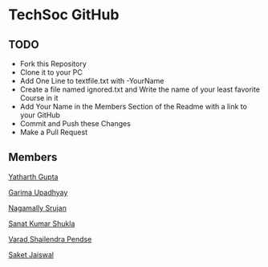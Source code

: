 # TechSoc GitHub

## TODO

- Fork this Repository
- Clone it to your PC
- Add One Line to textfile.txt with -YourName
- Create a file named ignored.txt and Write the name of your least favorite Course in it 
- Add Your Name in the Members Section of the Readme with a link to your GitHub
- Commit and Push these Changes
- Make a Pull Request

## Members

[Yatharth Gupta](https://github.com/Warlord-K)

[Garima Upadhyay](https://github.com/GARIMAUP)

[Nagamally Srujan](https://github.com/NAGAMALLYSRUJAN2329)

[Sanat Kumar Shukla](https://github.com/SanatKumarShukla)

[Varad Shailendra Pendse](https://github.com/VSP1111)

[Saket Jaiswal](https://github.com/SJgit12)








